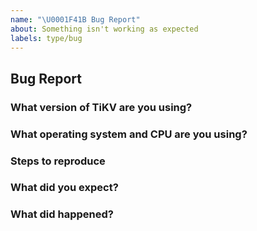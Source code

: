 ```yaml
---
name: "\U0001F41B Bug Report"
about: Something isn't working as expected
labels: type/bug
---
```


## Bug Report

<!-- Thanks for your bug report! Don't worry if you can't fill out all the sections. -->

### What version of TiKV are you using?
<!-- You can run `tikv-server --version` -->

### What operating system and CPU are you using?
<!-- If you're using Linux, you can run `cat /proc/cpuinfo` -->

### Steps to reproduce
<!-- If possible, provide a recipe for reproducing the error. A complete runnable program is good. -->

### What did you expect?

### What did happened?
